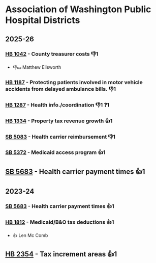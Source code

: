 # Association of Washington Public Hospital Districts
## 2025-26

### [HB 1042](/bill/2025-26/hb/1042/) - County treasurer costs  👎1 
* 👎💵 Matthew Ellsworth

### [HB 1187](/bill/2025-26/hb/1187/) - Protecting patients involved in motor vehicle accidents from delayed ambulance bills.  👎1 

### [HB 1287](/bill/2025-26/hb/1287/) - Health info./coordination  👎1 ❓1

### [HB 1334](/bill/2025-26/hb/1334/) - Property tax revenue growth 👍1  

### [SB 5083](/bill/2025-26/sb/5083/) - Health carrier reimbursement  👎1 

### [SB 5372](/bill/2025-26/sb/5372/) - Medicaid access program 👍1  

## [SB 5683](/bill/2025-26/sb/5683/) - Health carrier payment times 👍1  

## 2023-24

### [SB 5683](/bill/2023-24/sb/5683/) - Health carrier payment times 👍1  

### [HB 1812](/bill/2023-24/hb/1812/) - Medicaid/B&O tax deductions 👍1  
* 👍 Len Mc Comb

## [HB 2354](/bill/2023-24/hb/2354/) - Tax increment areas 👍1  
